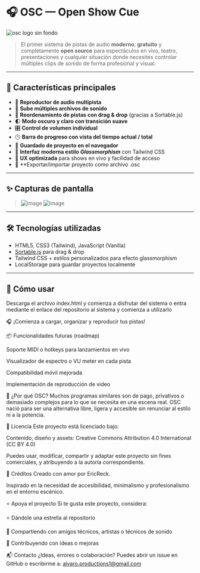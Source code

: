 # 🎧 OSC — Open Show Cue
![osc logo sin fondo](https://github.com/user-attachments/assets/2a4e9b78-559a-46c2-90ed-2cb7f734e0dc)

> El primer sistema de pistas de audio **moderno**, **gratuito** y completamente **open source** para espectáculos en vivo, teatro, presentaciones y cualquier situación donde necesites controlar múltiples clips de sonido de forma profesional y visual.

---

## 🚀 Características principales

- 🎵 **Reproductor de audio multipista**
- 📂 **Sube múltiples archivos de sonido**
- 🧲 **Reordenamiento de pistas con drag & drop** (gracias a Sortable.js)
- 🌓 **Modo oscuro y claro con transición suave**
- 🎛️ **Control de volumen individual**
- 🕒 **Barra de progreso con vista del tiempo actual / total**
- 💾 **Guardado de proyecto en el navegador**
- 💅 **Interfaz moderna estilo *Glassmorphism*** con Tailwind CSS
- 🧠 **UX optimizada** para shows en vivo y facilidad de acceso
- 📄 **Exportar/importar proyecto como archivo .osc

---

## ✨ Capturas de pantalla

>![image](https://github.com/user-attachments/assets/4e4dafa3-5f37-487f-a6b9-fe9d6e5f9c5b)
>![image](https://github.com/user-attachments/assets/fa5773a3-5f65-41cd-8834-f5be8481f4c7)

---

## 🛠 Tecnologías utilizadas

- HTML5, CSS3 (Tailwind), JavaScript (Vanilla)
- [Sortable.js](https://github.com/SortableJS/Sortable) para drag & drop
- Tailwind CSS + estilos personalizados para efecto glassmorphism
- LocalStorage para guardar proyectos localmente

---

## 🧪 Cómo usar

Descarga el archivo index.html y comienza a disfrutar del sistema o
entra mediante el enlace del repositorio al sistema y comienza a utilizarlo

🎧 ¡Comienza a cargar, organizar y reproducir tus pistas!

📦 Funcionalidades futuras (roadmap)

 Soporte MIDI o hotkeys para lanzamientos en vivo

 Visualizador de espectro o VU meter en cada pista

 Compatibilidad móvil mejorada

 Implementación de reproducción de video

🧠 ¿Por qué OSC?
Muchos programas similares son de pago, privativos o demasiado complejos para lo que se necesita en una escena real. OSC nació para ser una alternativa libre, ligera y accesible sin renunciar al estilo ni a la potencia.

📄 Licencia
Este proyecto está licenciado bajo:

Contenido, diseño y assets: Creative Commons Attribution 4.0 International (CC BY 4.0)

Puedes usar, modificar, compartir y adaptar este proyecto sin fines comerciales, y atribuyendo a la autoría correspondiente.

💚 Créditos
Creado con amor por EricReck.

Inspirado en la necesidad de accesibilidad, minimalismo y profesionalismo en el entorno escénico.

⭐ Apoya el proyecto
Si te gusta este proyecto, considera:

⭐ Dándole una estrella al repositorio

📢 Compartiendo con amigos técnicos, artistas o técnicos de sonido

🙌 Contribuyendo con ideas o mejoras

📬 Contacto
¿Ideas, errores o colaboración?
Puedes abrir un issue en GitHub o escribirme a: alvaro.productions1@gmail.com
